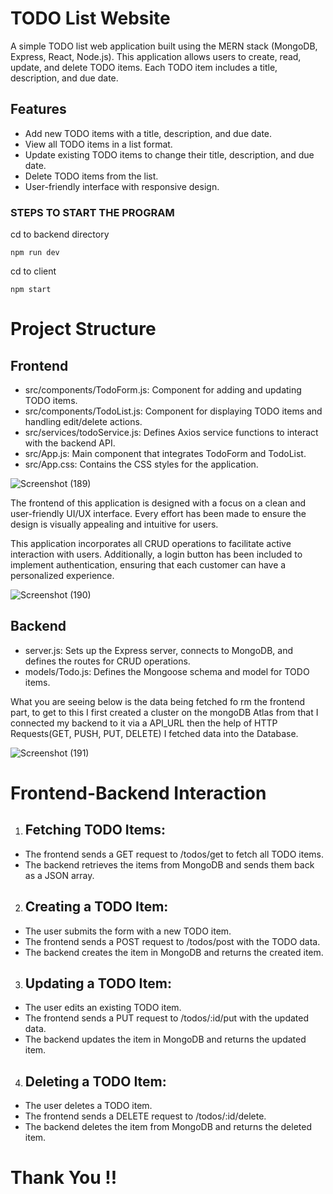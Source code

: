 # TODO List Website

A simple TODO list web application built using the MERN stack (MongoDB, Express, React, Node.js). This application allows users to create, read, update, and delete TODO items. Each TODO item includes a title, description, and due date.

## Features
 * Add new TODO items with a title, description, and due date.
 * View all TODO items in a list format.
 * Update existing TODO items to change their title, description, and due date.
 *  Delete TODO items from the list.
 * User-friendly interface with responsive design.


### STEPS TO START THE PROGRAM 


 cd to backend directory
 
	npm run dev

  cd to client 

    npm start 

# Project Structure
## Frontend
* src/components/TodoForm.js: Component for adding and updating TODO items.
* src/components/TodoList.js: Component for displaying TODO items and handling edit/delete actions.
* src/services/todoService.js: Defines Axios service functions to interact with the backend API.
* src/App.js: Main component that integrates TodoForm and TodoList.
* src/App.css: Contains the CSS styles for the application.
  
![Screenshot (189)](https://github.com/ShrijanSahu/TODO-CustomWebsite/assets/154973180/ec874b66-f800-448c-b82f-45b4b5ec7c81)

The frontend of this application is designed with a focus on a clean and user-friendly UI/UX interface. Every effort has been made to ensure the design is visually appealing and intuitive for users.

This application incorporates all CRUD operations to facilitate active interaction with users. Additionally, a login button has been included to implement authentication, ensuring that each customer can have a personalized experience.


![Screenshot (190)](https://github.com/ShrijanSahu/TODO-CustomWebsite/assets/154973180/ae6dd740-f93a-4c8b-93a8-97736cff1f71)

## Backend
* server.js: Sets up the Express server, connects to MongoDB, and defines the routes for CRUD operations.
* models/Todo.js: Defines the Mongoose schema and model for TODO items.

What you are seeing below is the data being fetched fo rm the frontend part, to get to this I first created a cluster on the mongoDB Atlas from that I connected my backend to it via a API_URL then the help of HTTP Requests(GET, PUSH, PUT, DELETE) I fetched data into the Database.

![Screenshot (191)](https://github.com/ShrijanSahu/TODO-CustomWebsite/assets/154973180/75d7e726-84bb-4b43-aa7e-d610e0dcede1)


# Frontend-Backend Interaction
1. ## Fetching TODO Items:

* The frontend sends a GET request to /todos/get to fetch all TODO items.
* The backend retrieves the items from MongoDB and sends them back as a JSON array.

2. ## Creating a TODO Item:

* The user submits the form with a new TODO item.
* The frontend sends a POST request to /todos/post with the TODO data.
* The backend creates the item in MongoDB and returns the created item.

3. ## Updating a TODO Item:

* The user edits an existing TODO item.
* The frontend sends a PUT request to /todos/:id/put with the updated data.
* The backend updates the item in MongoDB and returns the updated item.

4. ## Deleting a TODO Item:

* The user deletes a TODO item.
* The frontend sends a DELETE request to /todos/:id/delete.
* The backend deletes the item from MongoDB and returns the deleted item.


# Thank You !!
